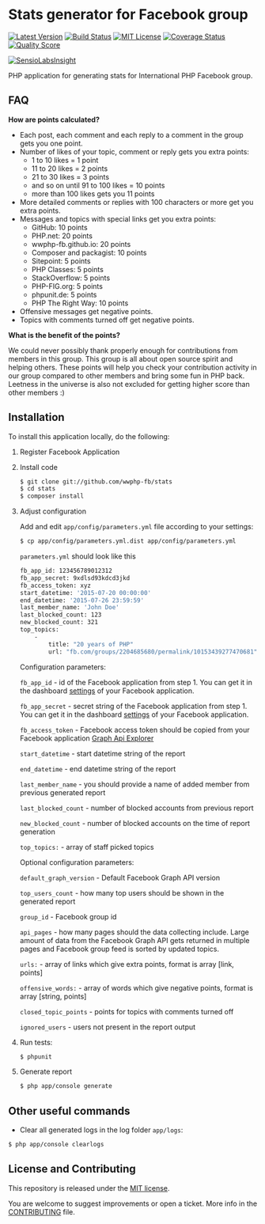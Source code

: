 # Stats generator for Facebook group

[![Latest Version](https://img.shields.io/github/release/wwphp-fb/stats.svg?style=flat-square)](https://github.com/wwphp-fb/stats/releases)
[![Build Status](https://img.shields.io/travis/wwphp-fb/stats/master.svg?style=flat-square)](https://travis-ci.org/wwphp-fb/stats)
[![MIT License](https://img.shields.io/badge/license-MIT-brightgreen.svg?style=flat-square)](LICENSE)
[![Coverage Status](https://img.shields.io/scrutinizer/coverage/g/wwphp-fb/stats.svg?style=flat-square)](https://scrutinizer-ci.com/g/wwphp-fb/stats/code-structure)
[![Quality Score](https://img.shields.io/scrutinizer/g/wwphp-fb/stats.svg?style=flat-square)](https://scrutinizer-ci.com/g/wwphp-fb/stats)

[![SensioLabsInsight](https://insight.sensiolabs.com/projects/c317a2f5-1fbe-4d76-a93c-8f0d98e61ef6/big.png)](https://insight.sensiolabs.com/projects/c317a2f5-1fbe-4d76-a93c-8f0d98e61ef6)

PHP application for generating stats for International PHP Facebook group.

## FAQ

**How are points calculated?**

* Each post, each comment and each reply to a comment in the group gets you one point.
* Number of likes of your topic, comment or reply gets you extra points:
    * 1 to 10 likes = 1 point
    * 11 to 20 likes = 2 points
    * 21 to 30 likes = 3 points
    * and so on until 91 to 100 likes = 10 points
    * more than 100 likes gets you 11 points
* More detailed comments or replies with 100 characters or more get you extra points.
* Messages and topics with special links get you extra points:
    * GitHub: 10 points
    * PHP.net: 20 points
    * wwphp-fb.github.io: 20 points
    * Composer and packagist: 10 points
    * Sitepoint: 5 points
    * PHP Classes: 5 points
    * StackOverflow: 5 points
    * PHP-FIG.org: 5 points
    * phpunit.de: 5 points
    * PHP The Right Way: 10 points
* Offensive messages get negative points.
* Topics with comments turned off get negative points.

**What is the benefit of the points?**

We could never possibly thank properly enough for contributions from members in
this group. This group is all about open source spirit and helping others. These
points will help you check your contribution activity in our group compared to
other members and bring some fun in PHP back. Leetness in the universe is also
not excluded for getting higher score than other members :)

## Installation

To install this application locally, do the following:

1. Register Facebook Application

2. Install code

    ```bash
    $ git clone git://github.com/wwphp-fb/stats
    $ cd stats
    $ composer install
    ```

3. Adjust configuration

    Add and edit `app/config/parameters.yml` file according to your settings:

    ```bash
    $ cp app/config/parameters.yml.dist app/config/parameters.yml
    ```

    `parameters.yml` should look like this

    ```bash
    fb_app_id: 123456789012312
    fb_app_secret: 9xdlsd93kdcd3jkd
    fb_access_token: xyz
    start_datetime: '2015-07-20 00:00:00'
    end_datetime: '2015-07-26 23:59:59'
    last_member_name: 'John Doe'
    last_blocked_count: 123
    new_blocked_count: 321
    top_topics:
        -
            title: "20 years of PHP"
            url: "fb.com/groups/2204685680/permalink/10153439277470681"
    ```

    Configuration parameters:

    `fb_app_id` - id of the Facebook application from step 1. You can get it in the dashboard [settings](https://developers.facebook.com/apps/) of your Facebook application.

    `fb_app_secret` - secret string of the Facebook application from step 1. You can get it in the dashboard [settings](https://developers.facebook.com/apps/) of your Facebook application.

    `fb_access_token` - Facebook access token should be copied from your Facebook application [Graph Api Explorer](https://developers.facebook.com/tools/explorer)

    `start_datetime` - start datetime string of the report

    `end_datetime` - end datetime string of the report

    `last_member_name` - you should provide a name of added member from previous generated report

    `last_blocked_count` - number of blocked accounts from previous report

    `new_blocked_count` - number of blocked accounts on the time of report generation

    `top_topics:` - array of staff picked topics

    Optional configuration parameters:

    `default_graph_version` - Default Facebook Graph API version

    `top_users_count` - how many top users should be shown in the generated report

    `group_id` - Facebook group id

    `api_pages` - how many pages should the data collecting include. Large amount of data from the Facebook Graph API gets returned in multiple pages and Facebook group feed is sorted by updated topics.

    `urls:` - array of links which give extra points, format is array [link, points]

    `offensive_words:` - array of words which give negative points, format is array [string, points]

    `closed_topic_points` - points for topics with comments turned off

    `ignored_users` - users not present in the report output


4. Run tests:

    ```bash
    $ phpunit
    ```

5. Generate report

    ```bash
    $ php app/console generate
    ```

## Other useful commands

* Clear all generated logs in the log folder `app/logs`:

```bash
$ php app/console clearlogs
```


## License and Contributing

This repository is released under the [MIT license](LICENSE).

You are welcome to suggest improvements or open a ticket. More info in the 
[CONTRIBUTING](CONTRIBUTING.md) file.
